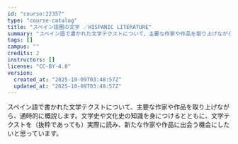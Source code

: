```yaml
---
id: "course:22357"
type: "course-catalog"
title: "スペイン語圏の文学 ／HISPANIC LITERATURE"
summary: "スペイン語で書かれた文学テクストについて、主要な作家や作品を取り上げながら、通時的に概説します。文学史や文化史の知識を身につけるとともに、文学テクストを（抜粋であっても）実際に読み、新たな作家や作品に出会う機会にしたいと思っています。"
tags: []
campus: ""
credits: 2
instructors: []
license: "CC-BY-4.0"
version:
  created_at: "2025-10-09T03:48:57Z"
  updated_at: "2025-10-09T03:48:57Z"
---
```

スペイン語で書かれた文学テクストについて、主要な作家や作品を取り上げながら、通時的に概説します。文学史や文化史の知識を身につけるとともに、文学テクストを（抜粋であっても）実際に読み、新たな作家や作品に出会う機会にしたいと思っています。
